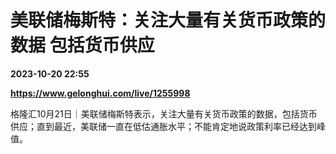 # 美联储梅斯特：关注大量有关货币政策的数据 包括货币供应

**2023-10-20 22:55**

**https://www.gelonghui.com/live/1255998**

格隆汇10月21日｜美联储梅斯特表示，关注大量有关货币政策的数据，包括货币供应；直到最近，美联储一直在低估通胀水平；不能肯定地说政策利率已经达到峰值。
